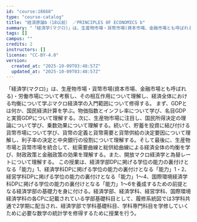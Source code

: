 ```yaml
---
id: "course:18668"
type: "course-catalog"
title: "経済原論b（18以前） ／PRINCIPLES OF ECONOMICS b"
summary: "「経済学(マクロ)」は、生産物市場・貨幣市場(資本市場、金融市場とも呼ばれる)・労働市場について考察し、その相互作用について理解し、経済全体における均衡について学ぶマクロ経済学の入門範囲について修得する。 まず、GDPとは何か、国民経済計算…"
tags: []
campus: ""
credits: 2
instructors: []
license: "CC-BY-4.0"
version:
  created_at: "2025-10-09T03:48:57Z"
  updated_at: "2025-10-09T03:48:57Z"
---
```

「経済学(マクロ)」は、生産物市場・貨幣市場(資本市場、金融市場とも呼ばれる)・労働市場について考察し、その相互作用について理解し、経済全体における均衡について学ぶマクロ経済学の入門範囲について修得する。 まず、GDPとは何か、国民経済計算を学ぶ。物価指数とインフレ率について学び、名目GDPと実質GDPについて理解する。次に、生産物市場に注目し、国民所得決定の理論について学び、乗数効果について理解する。続いて、貯蓄を投資に結び付ける貨幣市場について学び、貨幣の定義と貨幣需要と貨幣供給の決定要因について理解し、利子率の決定と中央銀行の役割について理解する。そして最後に、生産物市場と貨幣市場を統合して、総需要曲線と総供給曲線による経済全体の均衡を学び、財政政策と金融政策の効果を理解する。また、開放マクロ経済学と為替レートについて理解する。 この授業は、経済学部DPに掲げる学位の能力の裏付けとなる「能力」1、経済学科DPに掲げる学位の能力の裏付けとなる「能力」1・2、経営学科DPに掲げる学位の能力の裏付けとなる「能力」1～4、国際環境経済学科DPに掲げる学位の能力の裏付けとなる「能力」1～6を養成するための前提となる経済学部の基礎力を身に付ける。経済学部、経済学科、経営学科、国際環境経済学科の各CPに記載されている学部基礎科目として、履修系統図では3学科共通で2学期に配当され、経済学部で学科基礎科目、学科専門科目を学修していくために必要な数学の統計学を修得するために授業を行う。
